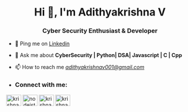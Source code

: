 <h1 align="center">Hi 👋, I'm Adithyakrishna V</h1>
<h3 align="center"> Cyber Security Enthusiast & Developer </h3>

- 💌 Ping me on [Linkedin](https://www.linkedin.com/in/adithyakrishna-v-9675a2213/)

- 💬 Ask me about **CyberSecurity | Python| DSA| Javascript | C | Cpp**

- 📫 How to reach me *adithyakrishnav001@gmail.com*

- <h3 align="left">Connect with me:</h3>

<a href="https://www.linkedin.com/in/adithyakrishna-v-9675a2213/" target="blank"><img align="center" src="https://raw.githubusercontent.com/rahuldkjain/github-profile-readme-generator/master/src/images/icons/Social/linked-in-alt.svg" alt="krishnadevpmelevila" height="30" width="40" /></a>
<a href="https://www.youtube.com/channel/UCR9txckubHGilBvNGvud_dg" target="blank"><img align="center" src="https://raw.githubusercontent.com/rahuldkjain/github-profile-readme-generator/master/src/images/icons/Social/youtube.svg" alt="nodeista" height="30" width="40" /></a>
<a href="https://www.hackerrank.com/Adithyakrishna_V?hr_r=1" target="blank"><img align="center" src="https://raw.githubusercontent.com/rahuldkjain/github-profile-readme-generator/master/src/images/icons/Social/hackerrank.svg" alt="krishnadevpmele1" height="30" width="40" /></a>
<a href="https://leetcode.com/AdithyakrishnaV/" target="blank"><img align="center" src="https://raw.githubusercontent.com/rahuldkjain/github-profile-readme-generator/master/src/images/icons/Social/leet-code.svg" alt="krishnadevpmelevila" height="30" width="40" /></a>
<script src="https://tryhackme.com/badge/896159"></script>
<!---
AdithyakrishnaV/AdithyakrishnaV is a ✨ special ✨ repository because its `README.md` (this file) appears on your GitHub profile.
You can click the Preview link to take a look at your changes.
--->
